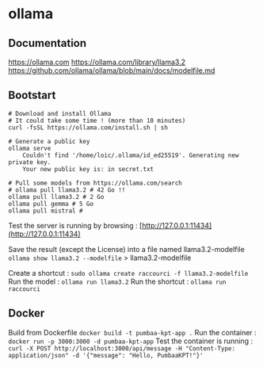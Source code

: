 # ollama

## Documentation
https://ollama.com
https://ollama.com/library/llama3.2
https://github.com/ollama/ollama/blob/main/docs/modelfile.md

## Bootstart
```
# Download and install Ollama
# It could take some time ! (more than 10 minutes)
curl -fsSL https://ollama.com/install.sh | sh

# Generate a public key
ollama serve
    Couldn't find '/home/loic/.ollama/id_ed25519'. Generating new private key.
    Your new public key is: in secret.txt

# Pull some models from https://ollama.com/search
# ollama pull llama3.2 # 42 Go !!
ollama pull llama3.2 # 2 Go
ollama pull gemma # 5 Go
ollama pull mistral # 

```

Test the server is running by browsing : [http://127.0.0.1:11434](http://127.0.0.1:11434)


Save the result (except the License) into a file named llama3.2-modelfile
`ollama show llama3.2 --modelfile` > llama3.2-modelfile

Create a shortcut : `sudo ollama create raccourci -f llama3.2-modelfile`
Run the model : `ollama run llama3.2`
Run the shortcut : `ollama run raccourci`


## Docker
Build from Dockerfile `docker build -t pumbaa-kpt-app .`
Run the container : `docker run -p 3000:3000 -d pumbaa-kpt-app`
Test the container is running : `curl -X POST http://localhost:3000/api/message -H "Content-Type: application/json" -d '{"message": "Hello, PumbaaKPT!"}'`